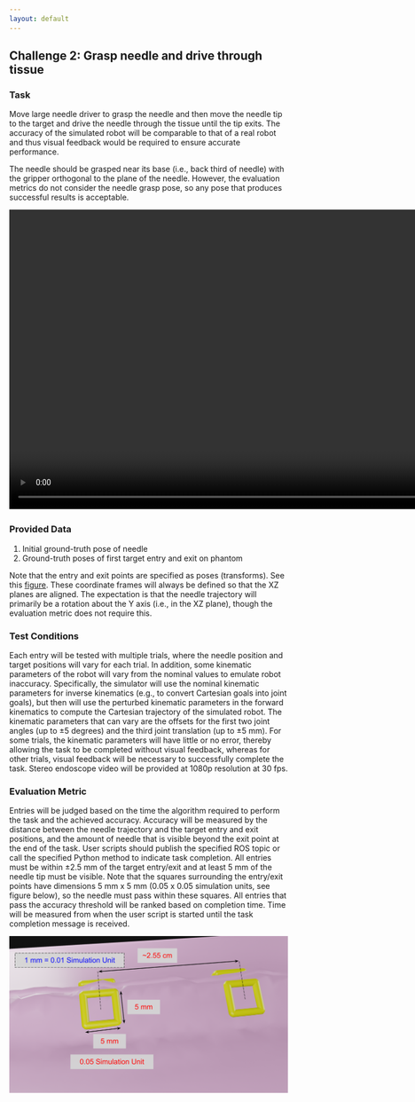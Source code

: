 ```yaml
---
layout: default
---
```


## Challenge 2: Grasp needle and drive through tissue

### Task

Move large needle driver to grasp the needle and then move the needle tip to the target
and drive the needle through the tissue until the tip exits.
The accuracy of the simulated robot
will be comparable to that of a real robot and thus visual feedback would be required to ensure
accurate performance.

The needle should be grasped near its base (i.e., back third of needle) with the gripper orthogonal to
the plane of the needle. However, the evaluation metrics
do not consider the needle grasp pose, so any pose that produces successful results
is acceptable.

<video width="960" height="540" autoplay muted loop>
  <source type="video/mp4" src="/surgical-robotics-challenge/task2_clip.mp4">
Your browser does not support the video tag.
</video>

### Provided Data

1. Initial ground-truth pose of needle
2. Ground-truth poses of first target entry and exit on phantom

Note that the entry and exit points are specified as poses (transforms). See this
[figure](https://github.com/collaborative-robotics/surgical_robotics_challenge/blob/master/docs/scene_coordinate_frames.md#entry--exit-frames).
These coordinate frames will always be defined so that the XZ planes
are aligned. The expectation is that the needle trajectory will primarily be a rotation about
the Y axis (i.e., in the XZ plane), though the evaluation metric does not require this.

### Test Conditions

Each entry will be tested with multiple trials, where the needle position and
target positions will vary for each trial. In addition, some kinematic parameters of the robot will
vary from the nominal values to emulate robot inaccuracy. Specifically, the simulator will use the
nominal kinematic parameters for inverse kinematics (e.g., to convert Cartesian goals into joint
goals), but then will use the perturbed kinematic parameters in the forward kinematics to compute
the Cartesian trajectory of the simulated robot. The kinematic parameters that can vary are the
offsets for the first two joint angles (up to &plusmn;5 degrees) and the third joint translation
(up to &plusmn;5 mm).
For some trials, the kinematic parameters will
have little or no error, thereby allowing the task to be completed without visual feedback,
whereas for other trials, visual feedback will be necessary to successfully complete the task.
Stereo endoscope video will be provided at 1080p resolution at 30 fps.

### Evaluation Metric

Entries will be judged based on the time the algorithm required to perform
the task and the achieved accuracy. Accuracy will be measured by the distance between the needle
trajectory and the target entry and exit positions, and the amount of needle that is visible
beyond the exit point at the end of the task. User scripts should publish the specified ROS topic or call
the specified Python method to indicate task completion.
All entries must be within &plusmn;2.5 mm of the target entry/exit and at
least 5 mm of the needle tip must be visible. Note that the squares surrounding the entry/exit points have dimensions
5 mm x 5 mm (0.05 x 0.05 simulation units, see figure below), so the needle must pass within these squares.
All entries that pass the accuracy threshold will be ranked based on completion time.
Time will be measured from when the user script is started until the task completion message is received.

![Entry and Exit Holes](./entry-and-exit-holes.svg)
